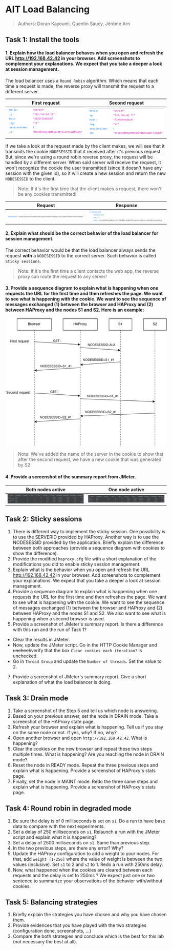 # AIT Load Balancing 

> Authors: Doran Kayoumi, Quentin Saucy, Jérôme Arn 

## Task 1: Install the tools

#### 1. Explain how the load balancer behaves when you open and refresh the URL http://192.168.42.42 in your browser. Add screenshots to complement your explanations. We expect that you take a deeper a look at session management.

The load balancer uses a `Round Robin` algorithm. Which means that each time a request is made, the reverse proxy will transmit the request to a different server.

| First request               | Second request              |
| --------------------------- | --------------------------- |
| ![](doc/task1_request1.png) | ![](doc/task1_request2.png) |

If we take a look at the request made by the client makes, we will see that it transmits the cookie `NODESESSID` that it received after it's previous request. But, since we're using a round robin reverse proxy, the request will be handled by a different server. When said server will receive the request, it won't recognize the cookie the user transmitted (since it doesn't have any session with the given id), so it will create a new session and return the new `NODESESSID` to the client.

> Note: If it's the first time that the client makes a request, there won't be any cookies transmitted!

| Request                            | Response                            |
| ---------------------------------- | ----------------------------------- |
| ![](doc/task1_request_cookies.png) | ![](doc/task1_response_cookies.png) |

#### 2. Explain what should be the correct behavior of the load balancer for session management.

The correct behavior would be that the load balancer always sends the request **with** a `NODESESSID` to the correct server. Such behavior is called `Sticky sessions`.

> Note: If it's the first time a client contacts the web app, the reverse proxy can route the request to any server!

#### 3. Provide a sequence diagram to explain what is happening when one requests the URL for the first time and then refreshes the page. We want to see what is happening with the cookie. We want to see the sequence of messages exchanged (1) between the browser and HAProxy and (2) between HAProxy and the nodes S1 and S2. Here is an example:

![](doc/task1_SeqDiagram.png)

> Note: We've added the name of the server in the cookie to show that after the second request, we have a new cookie that was generated by S2

#### 4. Provide a screenshot of the summary report from JMeter.

| Both nodes active                      | One node active                      |
| -------------------------------------- | ------------------------------------ |
| ![](doc/task1_jmeter_both_servers.png) | ![](doc/task1_jmeter_one_server.png) |

## Task 2: Sticky sessions

1. There is different way to implement the sticky session. One possibility  is to use the SERVERID provided by HAProxy. Another way is to use the  NODESESSID provided by the application. Briefly explain the difference  between both approaches (provide a sequence diagram with cookies to show the difference).
2. Provide the modified `haproxy.cfg` file with a short explanation of the modifications you did to enable sticky session management.
3. Explain what is the behavior when you open and refresh the URL http://192.168.42.42 in your browser. Add screenshots to complement your explanations. We expect that you take a deeper a look at session management.
4. Provide a sequence diagram to explain what is happening when one requests the URL for the first time and then refreshes the page. We want to see what is happening with the cookie. We want to see the sequence of messages exchanged (1) between the browser and HAProxy and (2) between HAProxy and the nodes S1 and S2. We also want to see what is happening when a second browser is used.
5. Provide a screenshot of JMeter's summary report. Is there a difference with this run and the run of Task 1?

- Clear the results in JMeter.
- Now, update the JMeter script. Go in the HTTP Cookie Manager and ~~uncheck~~verify that the box `Clear cookies each iteration?` is unchecked.
- Go in `Thread Group` and update the `Number of threads`. Set the value to 2.

7. Provide a screenshot of JMeter's summary report. Give a short explanation of what the load balancer is doing.

## Task 3: Drain mode

1. Take a screenshot of the Step 5 and tell us which node is answering.
2. Based on your previous answer, set the node in DRAIN mode. Take a screenshot of the HAProxy state page.
3. Refresh your browser and explain what is happening. Tell us if you stay on the same node or not. If yes, why? If no, why?
4. Open another browser and open `http://192.168.42.42`. What is happening?
5. Clear the cookies on the new browser and repeat these two steps multiple times. What is happening? Are you reaching the node in DRAIN mode?
6. Reset the node in READY mode. Repeat the three previous steps and explain what is happening. Provide a screenshot of HAProxy's stats page.
7. Finally, set the node in MAINT mode. Redo the three same steps and explain what is happening. Provide a screenshot of HAProxy's stats page.

## Task 4: Round robin in degraded mode

1. Be sure the delay is of 0 milliseconds is set on `s1`. Do a run to have base data to compare with the next experiments.
2. Set a delay of 250 milliseconds on `s1`. Relaunch a run with the JMeter script and explain what it is happening?
3. Set a delay of 2500 milliseconds on `s1`. Same than previous step.
4. In the two previous steps, are there any error? Why?
5. Update the HAProxy configuration to add a weight to your nodes. For that, add `weight [1-256]` where the value of weight is between the two values (inclusive). Set `s1` to 2 and `s2` to 1. Redo a run with 250ms delay.
6. Now, what happened when the cookies are cleared between each requests  and the delay is set to 250ms ? We expect just one or two sentence to  summarize your observations of the behavior with/without cookies.

## Task 5: Balancing strategies

1. Briefly explain the strategies you have chosen and why you have chosen them.
2. Provide evidences that you have played with the two strategies (configuration done, screenshots, ...)
3. Compare the both strategies and conclude which is the best for this lab (not necessary the best at all).

